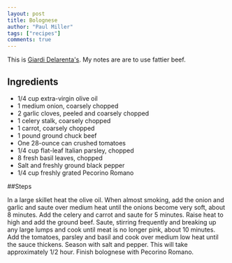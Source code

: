 ```yaml
---
layout: post
title: Bolognese
author: "Paul Miller"
tags: ["recipes"]
comments: true
---
```


This is [Giardi Delarenta's](https://foodnetwork.com/recipes/giada-de-laurentiis/simple-bolognese-recipe2-1956219). My notes are are to use fattier beef. 
## Ingredients 
* 1/4 cup extra-virgin olive oil
* 1 medium onion, coarsely chopped
* 2 garlic cloves, peeled and coarsely chopped
* 1 celery stalk, coarsely chopped
* 1 carrot, coarsely chopped
* 1 pound ground chuck beef
* One 28-ounce can crushed tomatoes
* 1/4 cup flat-leaf Italian parsley, chopped
* 8 fresh basil leaves, chopped
* Salt and freshly ground black pepper
* 1/4 cup freshly grated Pecorino Romano

##Steps 

In a large skillet heat the olive oil. When almost smoking, add the onion and garlic and saute over medium heat until the onions become very soft, about 8 minutes. Add the celery and carrot and saute for 5 minutes. Raise heat to high and add the ground beef. Saute, stirring frequently and breaking up any large lumps and cook until meat is no longer pink, about 10 minutes. Add the tomatoes, parsley and basil and cook over medium low heat until the sauce thickens. Season with salt and pepper. This will take approximately 1/2 hour. Finish bolognese with Pecorino Romano.
